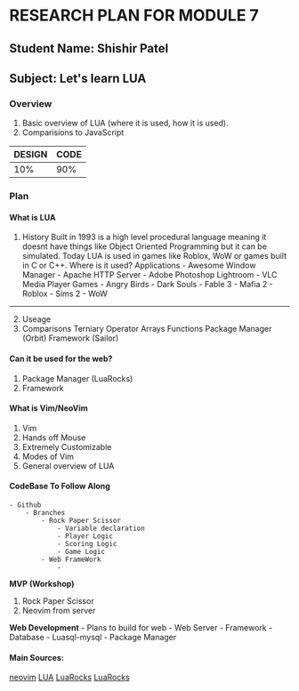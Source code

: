 # RESEARCH PLAN FOR MODULE 7

## Student Name: **Shishir Patel**

## Subject: **Let's learn LUA**

### Overview
1. Basic overview of LUA (where it is used, how it is used).
2. Comparisions to JavaScript


| ****DESIGN****   | ****CODE****    |
|--------------- | --------------- |
| 10%   | 90%   |


### Plan
#### What is LUA
 1. History
 Built in 1993 is a high level procedural language meaning it doesnt have things like Object Oriented Programming but it can be simulated.  Today LUA is used in games like Roblox, WoW or games built in C or C++.
    Where is it used?
        Applications
            - Awesome Window Manager
            - Apache HTTP Server
            - Adobe Photoshop Lightroom
            - VLC Media Player
        Games
            - Angry Birds
            - Dark Souls
            - Fable 3
            - Mafia 2
            - Roblox
            - Sims 2
            - WoW
---

 2. Useage
 3. Comparisons
        Terniary Operator
        Arrays
        Functions
        Package Manager (Orbit)
        Framework (Sailor)
#### Can it be used for the web?
 1. Package Manager (LuaRocks)
 2. Framework


#### What is Vim/NeoVim
 1. Vim
 2. Hands off Mouse
 3. Extremely Customizable
 4. Modes of Vim
 5. General overview of LUA

#### CodeBase To Follow Along
    - Github
        - Branches
            - Rock Paper Scissor
                - Variable declaration
                - Player Logic
                - Scoring Logic
                - Game Logic
            - Web FrameWork
                - 

****MVP (Workshop)****
 1. Rock Paper Scissor
 2. Neovim from server
 
****Web Development****
    - Plans to build for web
    - Web Server
    - Framework
    - Database
        - Luasql-mysql
    - Package Manager

#### Main Sources:
[neovim](https://neovim.io)
[LUA](https://lua.org)
[LuaRocks](https://luarocks.org/#quick-start) 
[LuaRocks](https://luarocks.org)


